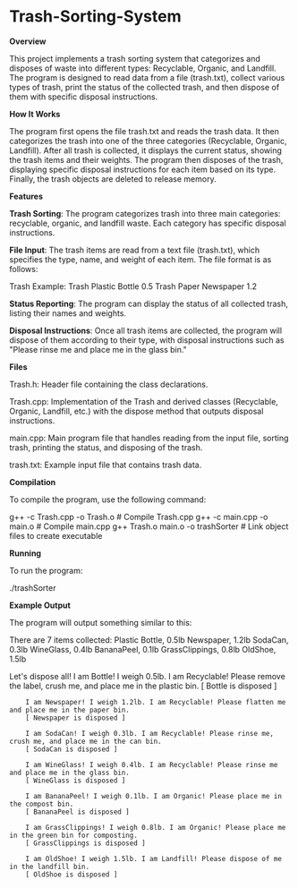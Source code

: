 # Trash-Sorting-System
**Overview**

This project implements a trash sorting system that categorizes and disposes of waste into different types: Recyclable, Organic, and Landfill. The program is designed to read data from a file (trash.txt), collect various types of trash, print the status of the collected trash, and then dispose of them with specific disposal instructions.

**How It Works**

The program first opens the file trash.txt and reads the trash data.
It then categorizes the trash into one of the three categories (Recyclable, Organic, Landfill).
After all trash is collected, it displays the current status, showing the trash items and their weights.
The program then disposes of the trash, displaying specific disposal instructions for each item based on its type.
Finally, the trash objects are deleted to release memory.

**Features**

**Trash Sorting**: The program categorizes trash into three main categories: recyclable, organic, and landfill waste. Each category has specific disposal instructions.

**File Input**: The trash items are read from a text file (trash.txt), which specifies the type, name, and weight of each item. The file format is as follows:

Trash <Type> <Name> <Weight>
Example:
Trash Plastic Bottle 0.5
Trash Paper Newspaper 1.2

**Status Reporting**: The program can display the status of all collected trash, listing their names and weights.

**Disposal Instructions**: Once all trash items are collected, the program will dispose of them according to their type, with disposal instructions such as "Please rinse me and place me in the glass bin."

**Files**

Trash.h: Header file containing the class declarations.

Trash.cpp: Implementation of the Trash and derived classes (Recyclable, Organic, Landfill, etc.) with the dispose method that outputs disposal instructions.

main.cpp: Main program file that handles reading from the input file, sorting trash, printing the status, and disposing of the trash.

trash.txt: Example input file that contains trash data. 

**Compilation**

To compile the program, use the following command:

g++ -c Trash.cpp -o Trash.o       # Compile Trash.cpp
g++ -c main.cpp -o main.o         # Compile main.cpp
g++ Trash.o main.o -o trashSorter # Link object files to create executable

**Running**

To run the program:

./trashSorter

**Example Output**

The program will output something similar to this:

There are 7 items collected:
    Plastic Bottle, 0.5lb
    Newspaper, 1.2lb
    SodaCan, 0.3lb
    WineGlass, 0.4lb
    BananaPeel, 0.1lb
    GrassClippings, 0.8lb
    OldShoe, 1.5lb

Let's dispose all!
        I am Bottle! I weigh 0.5lb. I am Recyclable! Please remove the label, crush me, and place me in the plastic bin.
        [ Bottle is disposed ]

        I am Newspaper! I weigh 1.2lb. I am Recyclable! Please flatten me and place me in the paper bin.
        [ Newspaper is disposed ]

        I am SodaCan! I weigh 0.3lb. I am Recyclable! Please rinse me, crush me, and place me in the can bin.
        [ SodaCan is disposed ]

        I am WineGlass! I weigh 0.4lb. I am Recyclable! Please rinse me and place me in the glass bin.
        [ WineGlass is disposed ]

        I am BananaPeel! I weigh 0.1lb. I am Organic! Please place me in the compost bin.
        [ BananaPeel is disposed ]

        I am GrassClippings! I weigh 0.8lb. I am Organic! Please place me in the green bin for composting.
        [ GrassClippings is disposed ]

        I am OldShoe! I weigh 1.5lb. I am Landfill! Please dispose of me in the landfill bin.
        [ OldShoe is disposed ]
        
